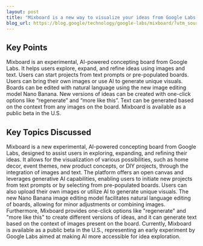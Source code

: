 ```yaml
---
layout: post 
title: "Mixboard is a new way to visualize your ideas from Google Labs."
blog_url: https://blog.google/technology/google-labs/mixboard/?utm_source=tldrai 
---
```




## Key Points

Mixboard is an experimental, AI-powered concepting board from Google Labs.
It helps users explore, expand, and refine ideas using images and text.
Users can start projects from text prompts or pre-populated boards.
Users can bring their own images or use AI to generate unique visuals.
Boards can be edited with natural language using the new image editing model Nano Banana.
New versions of ideas can be created with one-click options like “regenerate” and “more like this”.
Text can be generated based on the context from any images on the board.
Mixboard is available as a public beta in the U.S.

## Key Topics Discussed

Mixboard is a new experimental, AI-powered concepting board from Google Labs, designed to assist users in exploring, expanding, and refining their ideas. It allows for the visualization of various possibilities, such as home decor, event themes, new product concepts, or DIY projects, through the integration of images and text. The platform offers an open canvas and leverages generative AI capabilities, enabling users to initiate new projects from text prompts or by selecting from pre-populated boards. Users can also upload their own images or utilize AI to generate unique visuals. The new Nano Banana image editing model facilitates natural language editing of boards, allowing for minor adjustments or combining images. Furthermore, Mixboard provides one-click options like "regenerate" and "more like this" to create different versions of ideas, and it can generate text based on the context of images present on the board. Currently, Mixboard is available as a public beta in the U.S., representing an early experiment by Google Labs aimed at making AI more accessible for idea exploration.

